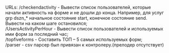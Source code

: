 URLs:
/checkendactivity - Вывести список пользователей, которые начали активность на форме и не дошли до конца. Например, для услуг grp dszn_* начальное состояние start, конечное состояние send. Вывести на каком шаге остановился;<br/>
/UsersActivityPerHour - Вывести список пользователей и используемых ими форм за последний час;<br/>
/topfiveforms - Составить ТОП – 5 самых используемых форм;<br/>
/parser - csv парсер был привязан к контролеру.(прелодер отсутствует)<br/>
 
